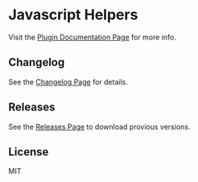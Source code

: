 
# Javascript Helpers

Visit the [Plugin Documentation Page](https://www.valeriodipunzio.com/plugins/javascript-helpers/) for more info.



## Changelog

See the [Changelog Page](https://www.valeriodipunzio.com/plugins/javascript-helpers/#changelog) for details.



## Releases

See the [Releases Page](https://github.com/SimplySayHi/javascript-helpers/releases) to download provious versions.



## License

MIT
